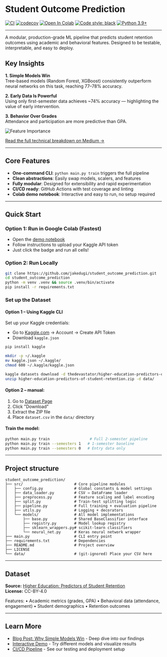 # Student Outcome Prediction

[![CI](https://github.com/jakedugi/student_outcome_prediction/actions/workflows/ci.yml/badge.svg?branch=main)](https://github.com/jakedugi/student_outcome_prediction/actions/workflows/ci.yml)
[![codecov](https://codecov.io/gh/jakedugi/student_outcome_prediction/branch/main/graph/badge.svg)](https://codecov.io/gh/jakedugi/student_outcome_prediction)
[![Open In Colab](https://colab.research.google.com/assets/colab-badge.svg)](https://colab.research.google.com/github/jakedugi/student_outcome_prediction/blob/main/demo.ipynb)
[![Code style: black](https://img.shields.io/badge/code%20style-black-000000.svg)](https://github.com/psf/black)
[![Python 3.9+](https://img.shields.io/badge/python-3.9%2B-blue)](https://www.python.org/downloads/)

---

A modular, production-grade ML pipeline that predicts student retention outcomes using academic and behavioral features. Designed to be testable, interpretable, and easy to deploy.

## Key Insights

**1. Simple Models Win**  
Tree-based models (Random Forest, XGBoost) consistently outperform neural networks on this task, reaching 77–78% accuracy.

**2. Early Data Is Powerful**  
Using only first-semester data achieves ~74% accuracy — highlighting the value of early intervention.

**3. Behavior Over Grades**  
Attendance and participation are more predictive than GPA.

![Feature Importance](reports/feature_importance.png)

[Read the full technical breakdown on Medium →](https://medium.com/@jakedugi/student-outcome-prediction-36702de0f4a3)

---

## Core Features

- **One-command CLI**: `python main.py train` triggers the full pipeline  
- **Clean abstractions**: Easily swap models, scalers, and features  
- **Fully modular**: Designed for extensibility and rapid experimentation  
- **CI/CD ready**: GitHub Actions with test coverage and linting  
- **Colab demo notebook**: Interactive and easy to run, no setup required  

---

## Quick Start

### Option 1: Run in Google Colab (Fastest)

- Open the [demo notebook](https://colab.research.google.com/github/jakedugi/student_outcome_prediction/blob/main/demo.ipynb)  
- Follow instructions to upload your Kaggle API token  
- Just click the badge and run all cells!

### Option 2: Run Locally

```bash
git clone https://github.com/jakedugi/student_outcome_prediction.git
cd student_outcome_prediction
python -m venv .venv && source .venv/bin/activate
pip install -r requirements.txt
```

### Set up the Dataset

#### Option 1 – Using Kaggle CLI

Set up your Kaggle credentials:
   - Go to [Kaggle.com](https://www.kaggle.com) → Account → Create API Token
   - Download `kaggle.json`
   
```bash
pip install kaggle

mkdir -p ~/.kaggle
mv kaggle.json ~/.kaggle/
chmod 600 ~/.kaggle/kaggle.json

kaggle datasets download -d thedevastator/higher-education-predictors-of-student-retention
unzip higher-education-predictors-of-student-retention.zip -d data/
```

#### Option 2 – manual:

1. Go to [Dataset Page](https://www.kaggle.com/datasets/thedevastator/higher-education-predictors-of-student-retention)
2. Click "Download"
3. Extract the ZIP file
4. Place `dataset.csv` in the `data/` directory


#### Train the model:
```bash
python main.py train                  # Full 2-semester pipeline
python main.py train --semesters 1   # 1-semester baseline
python main.py train --semesters 0   # Entry data only
```




---

## Project structure

```text
student_outcome_prediction/
├── src/                       # Core pipeline modules
│   ├── config.py              # Global constants & model settings
│   ├── data_loader.py         # CSV → DataFrame loader
│   ├── preprocess.py          # Feature scaling and label encoding
│   ├── split.py               # Train-test splitting logic
│   ├── pipeline.py            # Full training + evaluation pipeline
│   ├── utils.py               # Logging + decorators
│   └── models/                # All model implementations
│       ├── base.py            # Shared BaseClassifier interface
│       ├── registry.py        # Model lookup registry
│       ├── sklearn_wrappers.py# scikit-learn classifiers
│       └── neural_net.py      # Keras neural network wrapper
├── main.py                    # CLI entry point
├── requirements.txt           # Dependencies
├── README.md                  # Project overview
├── LICENSE
└── data/                      # (git-ignored) Place your CSV here
```

---

## Dataset

**Source:** [Higher Education: Predictors of Student Retention](https://www.kaggle.com/datasets/thedevastator/higher-education-predictors-of-student-retention)  
**License:** CC-BY-4.0

Features:
	•	Academic metrics (grades, GPA)
	•	Behavioral data (attendance, engagement)
	•	Student demographics
	•	Retention outcomes

---

## Learn More

- [Blog Post: Why Simple Models Win](https://medium.com/@Jake_2287/student-outcome-prediction-36702de0f4a3) - Deep dive into our findings
- [Interactive Demo](demo.ipynb) - Try different models and visualize results
- [CI/CD Pipeline](.github/workflows/ci.yml) - See our testing and deployment setup


